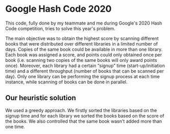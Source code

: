 # Google Hash Code 2020

This code, fully done by my teammate and me during Google's 2020 Hash Code competition, tries to solve this year's problem.

The main objective was to obtain the highest score by scanning different books that were distributed over different libraries in a limited number of days. Copies of the same book could be available in more than one library. Each book was assigned a score, and points could only obtained once per book (i.e. scanning two copies of the same books will only award points once). Moreover, each library had a certain “signup” time (start-up/initiation time) and a different throughput (number of books that can be scanned per day). Only one library can be performing the signup process at each time instance, while scanning of books can be done in parallel.

## Our heuristic solution

We used a greedy approach. We firstly sorted the libraries based on the signup time and for each library we sorted the books based on the score of the books. We also controlled that the same book wasn't added more than one time. 
